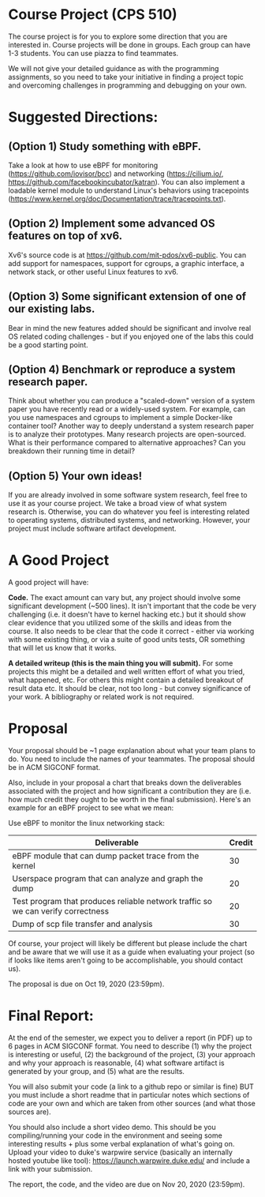 # Course Project (CPS 510)
The course project is for you to explore some direction that you are interested in. Course projects will be done in groups. Each group can have 1-3 students. You can use piazza to find teammates.

We will not give your detailed guidance as with the programming assignments, so you need to take your initiative in finding a project topic and overcoming challenges in programming and debugging on your own.

# Suggested Directions:

## (Option 1) Study something with eBPF.
Take a look at how to use eBPF for monitoring (https://github.com/iovisor/bcc) and networking (https://cilium.io/, https://github.com/facebookincubator/katran). You can also implement a loadable kernel module to understand Linux's behaviors using tracepoints (https://www.kernel.org/doc/Documentation/trace/tracepoints.txt).

## (Option 2) Implement some advanced OS features on top of xv6.
Xv6's source code is at https://github.com/mit-pdos/xv6-public. You can add support for namespaces, support for cgroups, a graphic interface, a network stack, or other useful Linux features to xv6.

## (Option 3) Some significant extension of one of our existing labs.
Bear in mind the new features added should be significant and involve real OS related coding challenges - but if you enjoyed one of the labs this could be a good starting point.

## (Option 4) Benchmark or reproduce a system research paper.
Think about whether you can produce a "scaled-down" version of a system paper you have recently read or a widely-used system. For example, can you use namespaces and cgroups to implement a simple Docker-like container tool? Another way to deeply understand a system research paper is to analyze their prototypes. Many research projects are open-sourced. What is their performance compared to alternative approaches? Can you breakdown their running time in detail?

## (Option 5) Your own ideas!
If you are already involved in some software system research, feel free to use it as your course project. We take a broad view of what system research is. Otherwise, you can do whatever you feel is interesting related to operating systems, distributed systems, and networking. However, your project must include software artifact development.

# A Good Project

A good project will have:

**Code.**  The exact amount can vary but, any project should involve some significant development (~500 lines).  It isn't important that the code be very challenging (i.e. it doesn't have to kernel hacking etc.) but it should show clear evidence that you utilized some of the skills and ideas from the course.  It also needs to be clear that the code it correct - either via working with some existing thing, or via a suite of good units tests, OR something that will let us know that it works.

**A detailed writeup (this is the main thing you will submit).**  For some projects this might be a detailed and well written effort of what you tried, what happened, etc.  For others this might contain a detailed breakout of result data etc. It should be clear, not too long - but convey significance of your work.  A bibliography or related work is not required.

# Proposal

Your proposal should be ~1 page explanation about what your team plans to do. You need to include the names of your teammates. The proposal should be in ACM SIGCONF format.

Also, include in your proposal a chart that breaks down the deliverables associated with the project and how significant a contribution they are (i.e. how much credit they ought to be worth in the final submission).  Here's an example for an eBPF project to see what we mean:

Use eBPF to monitor the linux networking stack:

| Deliverable | Credit |
| --- | --- |
| eBPF module that can dump packet trace from the kernel | 30 |
| Userspace program that can analyze and graph the dump | 20 |
| Test program that produces reliable network traffic so we can verify correctness | 20 |
| Dump of scp file transfer and analysis | 30 |

Of course, your project will likely be different but please include the chart and be aware that we will use it as a guide when evaluating your project (so if looks like items aren't going to be accomplishable, you should contact us).

The proposal is due on Oct 19, 2020 (23:59pm).

# Final Report:

At the end of the semester, we expect you to deliver a report (in PDF) up to 6 pages in ACM SIGCONF format. You need to describe (1) why the project is interesting or useful, (2) the background of the project, (3) your approach and why your approach is reasonable, (4) what 
software artifact is generated by your group, and (5) what are the results.

You will also submit your code (a link to a github repo or similar is fine) BUT you must include a short readme that in particular notes which sections of code are your own and which are taken from other sources (and what those sources are).

You should also include a short video demo.  This should be you compiling/running your code in the environment and seeing some interesting results + plus some verbal explanation of what's going on.  Upload your video to duke's warpwire service (basically an internally hosted youtube like tool): https://launch.warpwire.duke.edu/ and include a link with your submission.

The report, the code, and the video are due on Nov 20, 2020 (23:59pm).


